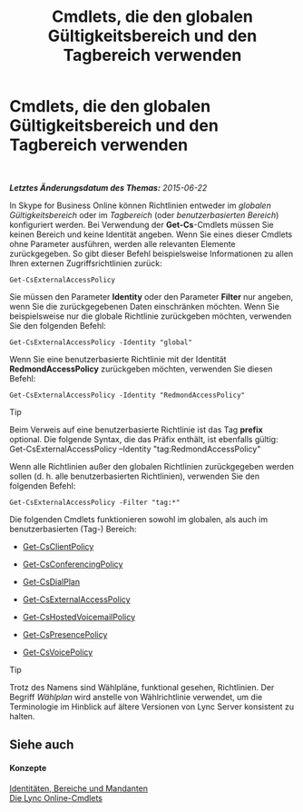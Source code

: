 ﻿---
title: Cmdlets, die den globalen Gültigkeitsbereich und den Tagbereich verwenden
TOCTitle: Cmdlets, die den globalen Gültigkeitsbereich und den Tagbereich verwenden
ms:assetid: 1e2bc055-8a72-425e-967b-e253add7018c
ms:mtpsurl: https://technet.microsoft.com/de-de/library/Dn362774(v=OCS.15)
ms:contentKeyID: 56269254
ms.date: 06/01/2017
mtps_version: v=OCS.15
ms.translationtype: HT
---

# Cmdlets, die den globalen Gültigkeitsbereich und den Tagbereich verwenden

 

_**Letztes Änderungsdatum des Themas:** 2015-06-22_

In Skype for Business Online können Richtlinien entweder im *globalen Gültigkeitsbereich* oder im *Tagbereich* (oder *benutzerbasierten Bereich*) konfiguriert werden. Bei Verwendung der **Get-Cs**-Cmdlets müssen Sie keinen Bereich und keine Identität angeben. Wenn Sie eines dieser Cmdlets ohne Parameter ausführen, werden alle relevanten Elemente zurückgegeben. So gibt dieser Befehl beispielsweise Informationen zu allen Ihren externen Zugriffsrichtlinien zurück:

    Get-CsExternalAccessPolicy

Sie müssen den Parameter **Identity** oder den Parameter **Filter** nur angeben, wenn Sie die zurückgegebenen Daten einschränken möchten. Wenn Sie beispielsweise nur die globale Richtlinie zurückgeben möchten, verwenden Sie den folgenden Befehl:

    Get-CsExternalAccessPolicy -Identity "global"

Wenn Sie eine benutzerbasierte Richtlinie mit der Identität **RedmondAccessPolicy** zurückgeben möchten, verwenden Sie diesen Befehl:

    Get-CsExternalAccessPolicy -Identity "RedmondAccessPolicy"


> [!TIP]
> Beim Verweis auf eine benutzerbasierte Richtlinie ist das Tag <STRONG>prefix</STRONG> optional. Die folgende Syntax, die das Präfix enthält, ist ebenfalls gültig:<BR>Get-CsExternalAccessPolicy –Identity "tag:RedmondAccessPolicy"



Wenn alle Richtlinien außer den globalen Richtlinien zurückgegeben werden sollen (d. h. alle benutzerbasierten Richtlinien), verwenden Sie den folgenden Befehl:

    Get-CsExternalAccessPolicy -Filter "tag:*"

Die folgenden Cmdlets funktionieren sowohl im globalen, als auch im benutzerbasierten (Tag-) Bereich:

  - [Get-CsClientPolicy](https://docs.microsoft.com/en-us/powershell/module/skype/Get-CsClientPolicy)

  - [Get-CsConferencingPolicy](get-csconferencingpolicy.md)

  - [Get-CsDialPlan](get-csdialplan.md)

  - [Get-CsExternalAccessPolicy](get-csexternalaccesspolicy.md)

  - [Get-CsHostedVoicemailPolicy](get-cshostedvoicemailpolicy.md)

  - [Get-CsPresencePolicy](get-cspresencepolicy.md)

  - [Get-CsVoicePolicy](get-csvoicepolicy.md)


> [!TIP]
> Trotz des Namens sind Wählpläne, funktional gesehen, Richtlinien. Der Begriff <EM>Wählplan</EM> wird anstelle von Wählrichtlinie verwendet, um die Terminologie im Hinblick auf ältere Versionen von Lync Server konsistent zu halten.



## Siehe auch

#### Konzepte

[Identitäten, Bereiche und Mandanten](identities-scopes-and-tenants-in-skype-for-business-online.md)  
[Die Lync Online-Cmdlets](the-skype-for-business-online-cmdlets.md)

